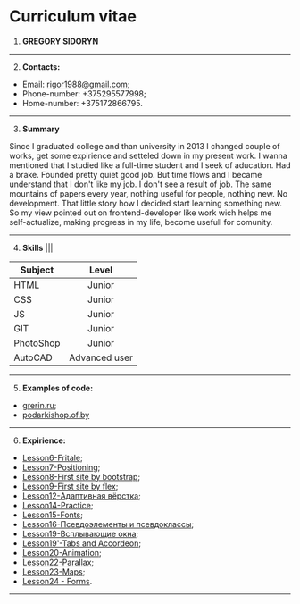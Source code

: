 # Curriculum vitae

1. **GREGORY SIDORYN**
---
2. **Contacts:**
  * Email: rigor1988@gmail.com;
  * Phone-number: +375295577998;
  * Home-number: +375172866795.
---
3. **Summary**

Since I graduated college and than university in 2013 I changed couple of works, get some expirience and setteled down in my present work. I wanna mentioned that I studied like a full-time student and I seek of aducation. Had a brake. Founded pretty quiet good job. But time flows and I became understand that I don't like my job. I don't see a result of job. The same mountains of papers every year, nothing useful for people, nothing new. No development. That little story how I decided start learning something new. So my view pointed out on frontend-developer like work wich helps me self-actualize, making progress in my life, become usefull for comunity.

---
4. **Skills**
|||

| Subject|Level|
| ------------- |:-------------:|
| HTML          | Junior        |
| CSS           | Junior        |
| JS            | Junior        |
| GIT           | Junior        |
| PhotoShop     | Junior        |
| AutoCAD       | Advanced user |
---
5. **Examples of code:**

 * [grerin.ru](http://grerin.ru/);
 * [podarkishop.of.by](http://podarkishop.of.by/)
 ---    
6. **Expirience:**

 * [Lesson6-Fritale](https://grerin.github.io/grerin.github.io/Lesson6%20-%20foundations%20of%20CSS/faritale.html);
 * [Lesson7-Positioning](https://grerin.github.io/grerin.github.io/Lesson7%20-%20positioning%20in%20HTML/Lesson_7.html);
 * [Lesson8-First site by bootstrap](https://grerin.github.io/grerin.github.io/Lesson8%20-%20First%20site%20developing/Lesson_8.html);
 * [Lesson9-First site by flex](https://grerin.github.io/grerin.github.io/Lesson9%20-%20Developing%20faster/Lesson_9.html);
 * [Lesson12-Адаптивная вёрстка](https://grerin.github.io/grerin.github.io/Lesson13%20-%20%D0%90%D0%B4%D0%B0%D0%BF%D1%82%D0%B8%D0%B2%D0%BD%D0%B0%D1%8F%20%D0%B2%D1%91%D1%80%D1%81%D1%82%D0%BA%D0%B0/PixelPerfect.html);
 * [Lesson14-Practice](https://grerin.github.io/grerin.github.io/Lesson14%20-%20Practice/index.html);
 * [Lesson15-Fonts](https://grerin.github.io/grerin.github.io/Lesson15%20-%20Practice/index.html);
 * [Lesson16-Псевдоэлементы и псевдоклассы](https://grerin.github.io/grerin.github.io/Lesson16%20-%20%D0%9F%D1%81%D0%B5%D0%B2%D0%B4%D0%BE%D0%BA%D0%BB%D0%B0%D1%81%D1%81%D1%8B%20%D0%B8%20%D0%BF%D1%81%D0%B5%D0%B2%D0%B4%D0%BE%D1%8D%D0%BB%D0%B5%D0%BC%D0%B5%D0%BD%D1%82%D1%8B/index.html);
 * [Lesson19-Всплывающие окна](https://grerin.github.io/grerin.github.io/Lesson18/slider.html);
 * [Lesson19'-Tabs and Accordeon](https://grerin.github.io/grerin.github.io/Lesson19%20-%20Tabs%20and%20Accordeons/tabs.html);
 * [Lesson20-Animation](https://grerin.github.io/grerin.github.io/Lesson20%20-%20CSS3%20Animation/animation.html);
 * [Lesson22-Parallax](https://grerin.github.io/grerin.github.io/Lesson22%20-%20Paralax/index.html);
 * [Lesson23-Maps](https://grerin.github.io/grerin.github.io/Lesson23%20-%20GoogleMaps/Googlemap.html);
 * [Lesson24 - Forms](https://grerin.github.io/grerin.github.io/Lesson24%20-%20Forms/Forms.html).
---
